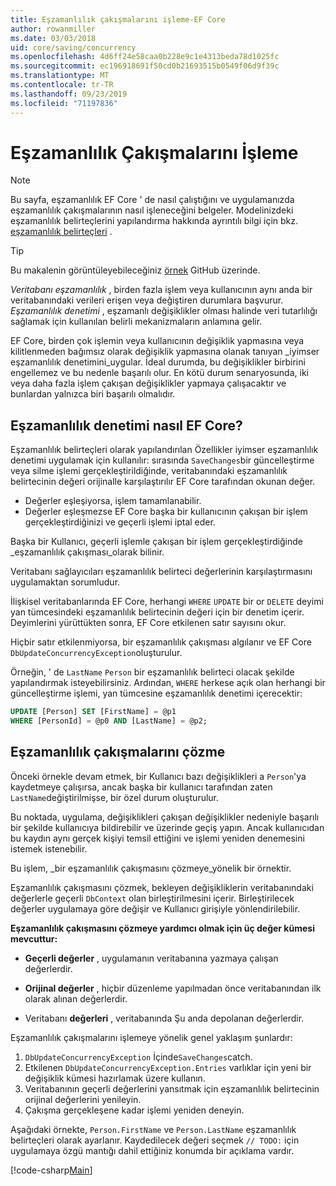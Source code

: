 ```yaml
---
title: Eşzamanlılık çakışmalarını işleme-EF Core
author: rowanmiller
ms.date: 03/03/2018
uid: core/saving/concurrency
ms.openlocfilehash: 4d6ff24e58caa0b228e9c1e4313beda78d1025fc
ms.sourcegitcommit: ec196918691f50cd0b21693515b0549f06d9f39c
ms.translationtype: MT
ms.contentlocale: tr-TR
ms.lasthandoff: 09/23/2019
ms.locfileid: "71197836"
---
```

# <a name="handling-concurrency-conflicts"></a>Eşzamanlılık Çakışmalarını İşleme

> [!NOTE]
> Bu sayfa, eşzamanlılık EF Core ' de nasıl çalıştığını ve uygulamanızda eşzamanlılık çakışmalarının nasıl işleneceğini belgeler. Modelinizdeki eşzamanlılık belirteçlerini yapılandırma hakkında ayrıntılı bilgi için bkz. [eşzamanlılık belirteçleri](xref:core/modeling/concurrency) .

> [!TIP]
> Bu makalenin görüntüleyebileceğiniz [örnek](https://github.com/aspnet/EntityFramework.Docs/tree/master/samples/core/Saving/Concurrency/) GitHub üzerinde.

_Veritabanı eşzamanlılık_ , birden fazla işlem veya kullanıcının aynı anda bir veritabanındaki verileri erişen veya değiştiren durumlara başvurur. _Eşzamanlılık denetimi_ , eşzamanlı değişiklikler olması halinde veri tutarlılığı sağlamak için kullanılan belirli mekanizmaların anlamına gelir.

EF Core, birden çok işlemin veya kullanıcının değişiklik yapmasına veya kilitlenmeden bağımsız olarak değişiklik yapmasına olanak tanıyan _iyimser eşzamanlılık denetimini_uygular. İdeal durumda, bu değişiklikler birbirini engellemez ve bu nedenle başarılı olur. En kötü durum senaryosunda, iki veya daha fazla işlem çakışan değişiklikler yapmaya çalışacaktır ve bunlardan yalnızca biri başarılı olmalıdır.

## <a name="how-concurrency-control-works-in-ef-core"></a>Eşzamanlılık denetimi nasıl EF Core?

Eşzamanlılık belirteçleri olarak yapılandırılan Özellikler iyimser eşzamanlılık denetimi uygulamak için kullanılır: sırasında `SaveChanges`bir güncelleştirme veya silme işlemi gerçekleştirildiğinde, veritabanındaki eşzamanlılık belirtecinin değeri orijinalle karşılaştırılır EF Core tarafından okunan değer.

- Değerler eşleşiyorsa, işlem tamamlanabilir.
- Değerler eşleşmezse EF Core başka bir kullanıcının çakışan bir işlem gerçekleştirdiğinizi ve geçerli işlemi iptal eder.

Başka bir Kullanıcı, geçerli işlemle çakışan bir işlem gerçekleştirdiğinde _eşzamanlılık çakışması_olarak bilinir.

Veritabanı sağlayıcıları eşzamanlılık belirteci değerlerinin karşılaştırmasını uygulamaktan sorumludur.

İlişkisel veritabanlarında EF Core, herhangi `WHERE` `UPDATE` bir or `DELETE` deyimi yan tümcesindeki eşzamanlılık belirtecinin değeri için bir denetim içerir. Deyimlerini yürüttükten sonra, EF Core etkilenen satır sayısını okur.

Hiçbir satır etkilenmiyorsa, bir eşzamanlılık çakışması algılanır ve EF Core `DbUpdateConcurrencyException`oluşturulur.

Örneğin, ' de `LastName` `Person` bir eşzamanlılık belirteci olacak şekilde yapılandırmak isteyebilirsiniz. Ardından, `WHERE` herkese açık olan herhangi bir güncelleştirme işlemi, yan tümcesine eşzamanlılık denetimi içerecektir:

``` sql
UPDATE [Person] SET [FirstName] = @p1
WHERE [PersonId] = @p0 AND [LastName] = @p2;
```

## <a name="resolving-concurrency-conflicts"></a>Eşzamanlılık çakışmalarını çözme

Önceki örnekle devam etmek, bir Kullanıcı bazı değişiklikleri a `Person`'ya kaydetmeye çalışırsa, ancak başka bir kullanıcı tarafından zaten `LastName`değiştirilmişse, bir özel durum oluşturulur.

Bu noktada, uygulama, değişiklikleri çakışan değişiklikler nedeniyle başarılı bir şekilde kullanıcıya bildirebilir ve üzerinde geçiş yapın. Ancak kullanıcıdan bu kaydın aynı gerçek kişiyi temsil ettiğini ve işlemi yeniden denemesini istemek istenebilir.

Bu işlem, _bir eşzamanlılık çakışmasını çözmeye_yönelik bir örnektir.

Eşzamanlılık çakışmasını çözmek, bekleyen değişikliklerin veritabanındaki değerlerle geçerli `DbContext` olan birleştirilmesini içerir. Birleştirilecek değerler uygulamaya göre değişir ve Kullanıcı girişiyle yönlendirilebilir.

**Eşzamanlılık çakışmasını çözmeye yardımcı olmak için üç değer kümesi mevcuttur:**

* **Geçerli değerler** , uygulamanın veritabanına yazmaya çalışan değerlerdir.

* **Orijinal değerler** , hiçbir düzenleme yapılmadan önce veritabanından ilk olarak alınan değerlerdir.

* Veritabanı **değerleri** , veritabanında Şu anda depolanan değerlerdir.

Eşzamanlılık çakışmalarını işlemeye yönelik genel yaklaşım şunlardır:

1. `DbUpdateConcurrencyException` İçinde`SaveChanges`catch.
2. Etkilenen `DbUpdateConcurrencyException.Entries` varlıklar için yeni bir değişiklik kümesi hazırlamak üzere kullanın.
3. Veritabanının geçerli değerlerini yansıtmak için eşzamanlılık belirtecinin orijinal değerlerini yenileyin.
4. Çakışma gerçekleşene kadar işlemi yeniden deneyin.

Aşağıdaki örnekte, `Person.FirstName` ve `Person.LastName` eşzamanlılık belirteçleri olarak ayarlanır. Kaydedilecek değeri seçmek `// TODO:` için uygulamaya özgü mantığı dahil ettiğiniz konumda bir açıklama vardır.

[!code-csharp[Main](../../../samples/core/Saving/Concurrency/Sample.cs?name=ConcurrencyHandlingCode&highlight=34-35)]
